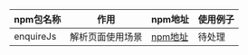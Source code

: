 |npm包名称|作用|npm地址|使用例子
|-------|----|----|----|
|enquireJs|解析页面使用场景|[npm地址](https://www.npmjs.com/package/enquire-js)|待处理|
